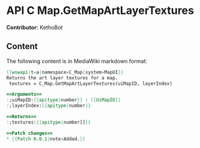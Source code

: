 # API C Map.GetMapArtLayerTextures

**Contributor:** KethoBot

## Content

The following content is in MediaWiki markdown format:

```mediawiki
{{wowapi|t=a|namespace=C_Map|system=MapUI}}
Returns the art layer textures for a map.
 textures = C_Map.GetMapArtLayerTextures(uiMapID, layerIndex)

==Arguments==
:;uiMapID:{{apitype|number}} : [[UiMapID]]
:;layerIndex:{{apitype|number}}

==Returns==
:;textures:{{apitype|number[]}}

==Patch changes==
* {{Patch 8.0.1|note=Added.}}
```